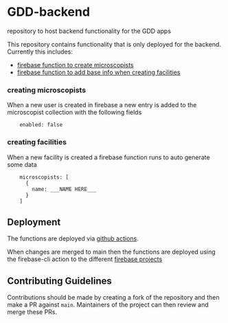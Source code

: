 # GDD-backend
repository to host backend functionality for the GDD apps

This repository contains functionality that is only deployed for the backend. 
Currently this includes:
- [firebase function to create microscopists](#creating-microscopists)
- [firebase function to add base info when creating facilities](#creating-facilities)

### creating microscopists

When a new user is created in firebase a new entry is added to the microscopist collection with the following fields
```
    enabled: false
```


### creating facilities

When a new facility is created a firebase function runs to auto generate some data
```
    microscopists: [
      {
        name: ___NAME HERE___
      }
    ]
```

## Deployment

The functions are deployed via [github actions](./.github/workflows/firebase-functions-cd.yml). 

When changes are merged to main then the functions are deployed using the firebase-cli action to the different [firebase projects](.firebaserc)

## Contributing Guidelines

Contributions should be made by creating a fork of the repository and then make a PR against `main`.
Maintainers of the project can then review and merge these PRs.
